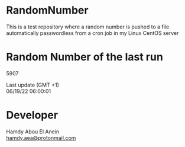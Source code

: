 # RandomNumber    
This is a test repository where a random number is pushed to a file automatically passwordless from a cron job in my Linux CentOS server    
# Random Number of the last run   
5907
      
Last update (GMT +1)    
06/19/22 06:00:01
# Developer    
Hamdy Abou El Anein   
hamdy.aea@protonmail.com
